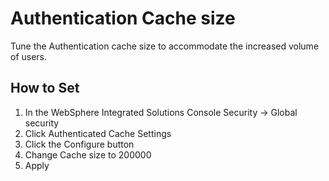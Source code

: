 # Authentication Cache size

Tune the Authentication cache size to accommodate the increased volume of users.

## How to Set

1. In the WebSphere Integrated Solutions Console
Security → Global security
2. Click Authenticated Cache Settings
3. Click the Configure button
4. Change Cache size to 200000
5. Apply